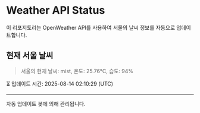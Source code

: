 
# Weather API Status

이 리포지토리는 OpenWeather API를 사용하여 서울의 날씨 정보를 자동으로 업데이트합니다.

## 현재 서울 날씨
> 서울의 현재 날씨: mist, 온도: 25.76°C, 습도: 94%

⏳ 업데이트 시간: 2025-08-14 02:10:29 (UTC)

---
자동 업데이트 봇에 의해 관리됩니다.
